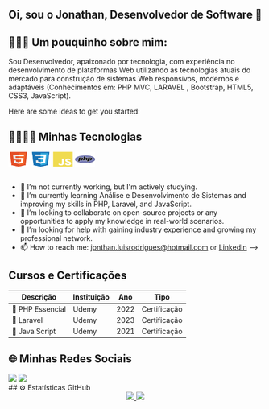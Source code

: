 ## Oi, sou o Jonathan, Desenvolvedor de Software  👋

## 🧑🏽‍💻 Um pouquinho sobre mim:
<div>
  <p>
    Sou Desenvolvedor, apaixonado por tecnologia, com experiência no desenvolvimento de plataformas 
    Web utilizando as tecnologias atuais do mercado para construção de sistemas Web responsivos, 
    modernos e adaptáveis (Conhecimentos em: PHP MVC, LARAVEL , Bootstrap, HTML5, CSS3, JavaScript).
  </p>
</div>

Here are some ideas to get you started:
## 👨🏽‍💻🚀 Minhas Tecnologias  
  
<div style="display: inline_block">
<img align="center" alt="HTML" height="30" width="40" src="https://raw.githubusercontent.com/devicons/devicon/master/icons/html5/html5-original.svg">
<img align="center" alt="CSS" height="30" width="40" src="https://raw.githubusercontent.com/devicons/devicon/master/icons/css3/css3-original.svg">
<img align="center" alt="JavaScript" height="30" width="40" src="https://raw.githubusercontent.com/devicons/devicon/master/icons/javascript/javascript-plain.svg">
<img align="center" alt="PHP" height="30" width="40" src="https://raw.githubusercontent.com/devicons/devicon/master/icons/php/php-original.svg">
</div><br>

- 🔭 I’m not currently working, but I'm actively studying.
- 🌱 I’m currently learning Análise e Desenvolvimento de Sistemas and improving my skills in PHP, Laravel, and JavaScript.
- 👯 I’m looking to collaborate on open-source projects or any opportunities to apply my knowledge in real-world scenarios.
- 🤔 I’m looking for help with gaining industry experience and growing my professional network.
- 📫 How to reach me: jonthan.luisrodrigues@hotmail.com or [LinkedIn](https://www.linkedin.com/in/jonathan-luis-m-rodrigues-1018b1221/)
-->
  
## Cursos e Certificações
Descrição   | Instituição   | Ano | Tipo
--------- | --------- | ------ | ------
🏅 PHP Essencial | Udemy | 2022 | Certificação
🏅 Laravel | Udemy | 2023 | Certificação
🏅 Java Script | Udemy | 2021 | Certificação
## 🌐 Minhas Redes Sociais
  
<div> 
  <a href="https://https://www.instagram.com/jonathan.luis001/profilecard/?igsh=MWl6emVhZGN4cTAzYg==" target="_blank"><img src="https://img.shields.io/badge/-Instagram-%23E4405F?style=for-the-badge&logo=instagram&logoColor=white" target="_blank"></a>
  <a href="https://www.linkedin.com/in/jonathan-luis-m-rodrigues-1018b1221/" target="_blank"><img src="https://img.shields.io/badge/-LinkedIn-%230077B5?style=for-the-badge&logo=linkedin&logoColor=white" target="_blank"></a> 
</div>
## ⚙️ Estatísticas GitHub
<div align="center">
  <a href="https://github.com/jonathanluis2022">
  <img height="170em" src="https://github-readme-stats.vercel.app/api?username=jonathanluis2022&show_icons=true&theme=dark&include_all_commits=true&count_private=true"/>
  <img height="170em" src="https://github-readme-stats.vercel.app/api/top-langs/?username=jonathanluis2022&layout=compact&langs_count=7&theme=dark"/>
</div>
